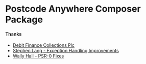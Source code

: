 Postcode Anywhere Composer Package
==================================


#### Thanks
* [Debit Finance Collections Plc](http://www.debitfinance.co.uk/)
* [Stephen Lang - Exception Handling Improvements](https://github.com/skl)
* [Wally Hall - PSR-0 Fixes](https://github.com/wallyhall)
